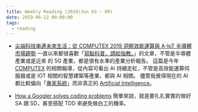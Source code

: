 ```yaml
---
title: Weekly Reading (2019/Jun 03 ~ 09)
date: 2019-06-12 00:00:00
tags: 
  - reading
---
```



* [尖端科技串連未來生活：從 COMPUTEX 2019 洞察效能運算與 A-IoT 半導體市場趨勢](https://kopu.chat/2019/05/30/computex2019_lynn_visit/)
一直以來都很喜歡「[寫點科普，請給指教。](https://kopu.chat/)」的文章，不管是半導體產業或是近來 的 5G 產業，都是很有水準的產業分析報告。 這篇是今年 [COMPUTEX](https://www.computextaipei.com.tw/) 的相關報導，從內容可看出 AI 持續走紅，不管是高效能運算伺服器或是 IOT 相關的智慧建築等產業，都與 AI 相關。 儘管我覺得現在的 AI 都比較偏向「[專家系統](https://en.wikipedia.org/wiki/Expert_system)」而非真正的 [Artificial Intelligence](https://en.wikipedia.org/wiki/Artificial_intelligence)。

* [How a Googler solves coding problems](https://blog.usejournal.com/how-a-googler-solves-coding-problems-ec5d59e73ec5)
簡單來說，就是要扎扎實實的做好 SA 跟 SD，甚至搭配 TDD 來避免做白工的機率。
